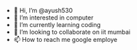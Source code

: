 - 👋 Hi, I’m @ayush530
- 👀 I’m interested in computer
- 🌱 I’m currently learning coding
- 💞️ I’m looking to collaborate on iit mumbai
- 📫 How to reach me google employe

<!---
ayush530/ayush530 is a ✨ special ✨ repository because its `README.md` (this file) appears on your GitHub profile.
You can click the Preview link to take a look at your changes.
--->
